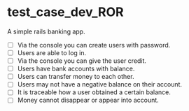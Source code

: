 # test_case_dev_ROR

A simple rails banking app.

- [ ] Via the console you can create users with password.
- [ ] Users are able to log in.
- [ ] Via the console you can give the user credit.
- [ ] Users have bank accounts with balance.
- [ ] Users can transfer money to each other.
- [ ] Users may not have a negative balance on their account.
- [ ] It is traceable how a user obtained a certain balance.
- [ ] Money cannot disappear or appear into account.
